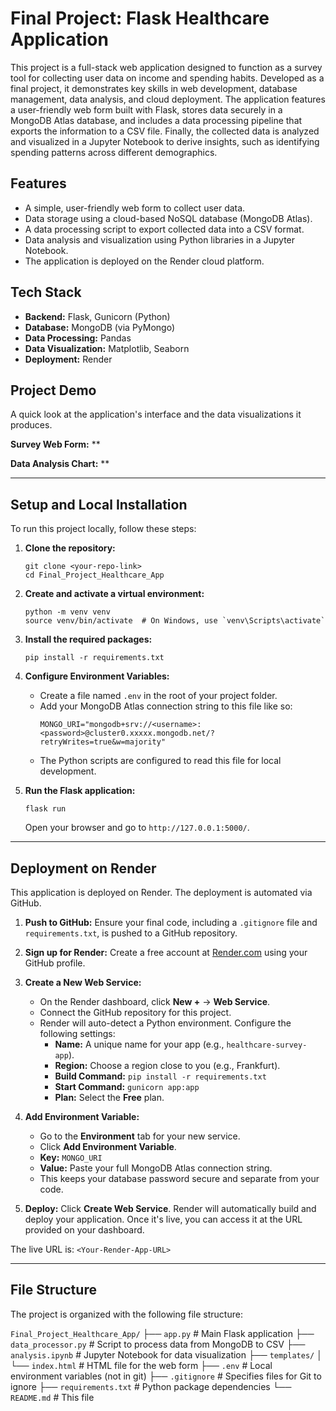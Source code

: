 # Final Project: Flask Healthcare Application

This project is a full-stack web application designed to function as a survey tool for collecting user data on income and spending habits. Developed as a final project, it demonstrates key skills in web development, database management, data analysis, and cloud deployment. The application features a user-friendly web form built with Flask, stores data securely in a MongoDB Atlas database, and includes a data processing pipeline that exports the information to a CSV file. Finally, the collected data is analyzed and visualized in a Jupyter Notebook to derive insights, such as identifying spending patterns across different demographics.

## Features
- A simple, user-friendly web form to collect user data.
- Data storage using a cloud-based NoSQL database (MongoDB Atlas).
- A data processing script to export collected data into a CSV format.
- Data analysis and visualization using Python libraries in a Jupyter Notebook.
- The application is deployed on the Render cloud platform.

## Tech Stack
- **Backend:** Flask, Gunicorn (Python)
- **Database:** MongoDB (via PyMongo)
- **Data Processing:** Pandas
- **Data Visualization:** Matplotlib, Seaborn
- **Deployment:** Render

## Project Demo

A quick look at the application's interface and the data visualizations it produces.

**Survey Web Form:**
**

**Data Analysis Chart:**
**

---
## Setup and Local Installation

To run this project locally, follow these steps:

1.  **Clone the repository:**
    ```
    git clone <your-repo-link>
    cd Final_Project_Healthcare_App
    ```

2.  **Create and activate a virtual environment:**
    ```
    python -m venv venv
    source venv/bin/activate  # On Windows, use `venv\Scripts\activate`
    ```

3.  **Install the required packages:**
    ```
    pip install -r requirements.txt
    ```

4.  **Configure Environment Variables:**
    - Create a file named `.env` in the root of your project folder.
    - Add your MongoDB Atlas connection string to this file like so:
      ```
      MONGO_URI="mongodb+srv://<username>:<password>@cluster0.xxxxx.mongodb.net/?retryWrites=true&w=majority"
      ```
    - The Python scripts are configured to read this file for local development.

5.  **Run the Flask application:**
    ```
    flask run
    ```
    Open your browser and go to `http://127.0.0.1:5000/`.

---
## Deployment on Render

This application is deployed on Render. The deployment is automated via GitHub.

1.  **Push to GitHub:** Ensure your final code, including a `.gitignore` file and `requirements.txt`, is pushed to a GitHub repository.

2.  **Sign up for Render:** Create a free account at [Render.com](https://render.com) using your GitHub profile.

3.  **Create a New Web Service:**
    - On the Render dashboard, click **New +** -> **Web Service**.
    - Connect the GitHub repository for this project.
    - Render will auto-detect a Python environment. Configure the following settings:
      - **Name:** A unique name for your app (e.g., `healthcare-survey-app`).
      - **Region:** Choose a region close to you (e.g., Frankfurt).
      - **Build Command:** `pip install -r requirements.txt`
      - **Start Command:** `gunicorn app:app`
      - **Plan:** Select the **Free** plan.

4.  **Add Environment Variable:**
    - Go to the **Environment** tab for your new service.
    - Click **Add Environment Variable**.
    - **Key:** `MONGO_URI`
    - **Value:** Paste your full MongoDB Atlas connection string.
    - This keeps your database password secure and separate from your code.

5.  **Deploy:** Click **Create Web Service**. Render will automatically build and deploy your application. Once it's live, you can access it at the URL provided on your dashboard.

The live URL is: `<Your-Render-App-URL>`

---
## File Structure

The project is organized with the following file structure:

`Final_Project_Healthcare_App/`
├── `app.py`                # Main Flask application
├── `data_processor.py`     # Script to process data from MongoDB to CSV
├── `analysis.ipynb`        # Jupyter Notebook for data visualization
├── `templates/`
│   └── `index.html`        # HTML file for the web form
├── `.env`                  # Local environment variables (not in git)
├── `.gitignore`            # Specifies files for Git to ignore
├── `requirements.txt`      # Python package dependencies
└── `README.md`             # This file